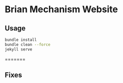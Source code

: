 # Brian Mechanism Website


## Usage
```bash
bundle install
bundle clean --force
jekyll serve
```
=======

## Fixes

[](https://frhyme.github.io/others/jekyll_serve_not_work/)
